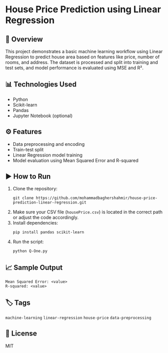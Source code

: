 # House Price Prediction using Linear Regression

## 📌 Overview
This project demonstrates a basic machine learning workflow using Linear Regression to predict house area based on features like price, number of rooms, and address. The dataset is processed and split into training and test sets, and model performance is evaluated using MSE and R².

## 📊 Technologies Used
- Python
- Scikit-learn
- Pandas
- Jupyter Notebook (optional)

## ⚙️ Features
- Data preprocessing and encoding
- Train-test split
- Linear Regression model training
- Model evaluation using Mean Squared Error and R-squared

## ▶️ How to Run
1. Clone the repository:
   ```
   git clone https://github.com/mohammadbaghershahmir/house-price-prediction-linear-regression.git
   ```
2. Make sure your CSV file (`housePrice.csv`) is located in the correct path or adjust the code accordingly.
3. Install dependencies:
   ```
   pip install pandas scikit-learn
   ```
4. Run the script:
   ```
   python Q-One.py
   ```

## 📈 Sample Output
```
Mean Squared Error: <value>
R-squared: <value>
```

## 🏷️ Tags
`machine-learning` `linear-regression` `house-price` `data-preprocessing`

## 📄 License
MIT
